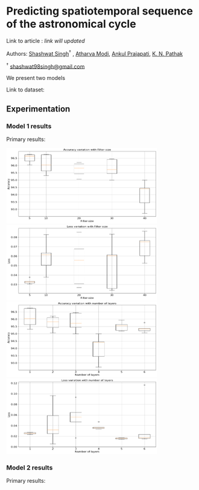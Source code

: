 # Predicting spatiotemporal sequence of the astronomical cycle 

Link to article : *link will updated*

Authors: [Shashwat Singh](https://github.com/SSingh087/)<sup>†</sup> , [Atharva Modi](https://github.com/AntiNeutrino03), [Ankul Prajapati](https://www.researchgate.net/profile/Ankul_Prajapati), [K. N. Pathak](https://www.researchgate.net/profile/Kamlesh_Pathak)

<sup>†</sup> shashwat98singh@gmail.com 

We present two models 

Link to dataset:

## Experimentation

### Model 1 results
Primary results:

<img src="https://github.com/SSingh087/seq-pred/blob/main/1.png" width="400" height="200">
<img src="https://github.com/SSingh087/seq-pred/blob/main/2.png" width="400" height="200">
<img src="https://github.com/SSingh087/seq-pred/blob/main/4.png" width="400" height="200">
<img src="https://github.com/SSingh087/seq-pred/blob/main/3.png" width="400" height="200">
 
### Model 2 results
Primary results:
